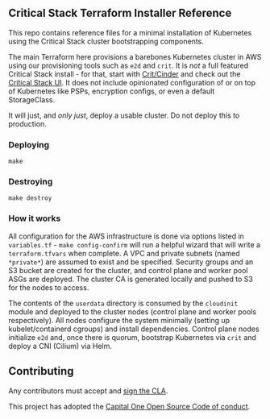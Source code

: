 ## Critical Stack Terraform Installer Reference

This repo contains reference files for a minimal installation of Kubernetes using the Critical Stack cluster bootstrapping components. 

The main Terraform here provisions a barebones Kubernetes cluster in AWS using our provisioning tools such as `e2d` and `crit`. It is *not* a full featured Critical Stack install - for that, start with [Crit/Cinder](https://github.com/criticalstack/crit) and check out the [Critical Stack UI](https://github.com/criticalstack/ui). It does not include opinionated configuration of or on top of Kubernetes like PSPs, encryption configs, or even a default StorageClass.

It will just, and _only just_, deploy a usable cluster. Do not deploy this to production.


### Deploying

`make`

### Destroying

`make destroy`

### How it works

All configuration for the AWS infrastructure is done via options listed in `variables.tf` - `make config-confirm` will run a helpful wizard that will write a `terraform.tfvars` when complete. A VPC and private subnets (named `*private*`) are assumed to exist and be specified. Security groups and an S3 bucket are created for the cluster, and control plane and worker pool ASGs are deployed. The cluster CA is generated locally and pushed to S3 for the nodes to access.

The contents of the `userdata` directory is consumed by the `cloudinit` module and deployed to the cluster nodes (control plane and worker pools respectively). All nodes configure the system minimally (setting up kubelet/containerd cgroups) and install dependencies. Control plane nodes initialize `e2d` and, once there is quorum, bootstrap Kubernetes via `crit` and deploy a CNI (Cilium) via Helm.

## Contributing

Any contributors must accept and [sign the CLA](https://cla-assistant.io/criticalstack/terraform-installer).

This project has adopted the [Capital One Open Source Code of conduct](https://developer.capitalone.com/resources/code-of-conduct). 